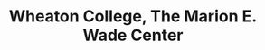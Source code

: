 ---
layout: repo
title: "Wheaton College, The Marion E. Wade Center"
id: 16157
permalink: repos/16157/
---